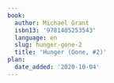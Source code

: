 ```yaml
---
book:
  author: Michael Grant
  isbn13: '9781405253543'
  language: en
  slug: hunger-gone-2
  title: 'Hunger (Gone, #2)'
plan:
  date_added: '2020-10-04'
---
```

